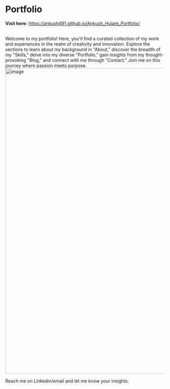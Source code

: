 # Portfolio

**Visit here:**  https://ankush491.github.io/Ankush_Hujare_Portfolio/

<br>
Welcome to my portfolio! Here, you'll find a curated collection of my work and experiences in the realm of creativity and innovation. Explore the sections to learn about my background in "About," discover the breadth of my "Skills," delve into my diverse "Portfolio," gain insights from my thought-provoking "Blog," and connect with me through "Contact." Join me on this journey where passion meets purpose.
<br>

<img width="964" alt="image" src="https://github.com/phanee16/phanee16.github.io/assets/47351536/ed7b3ccc-499f-4a63-835b-23388de519a3">


Reach me on Linkedin/email and let me know your insights.
